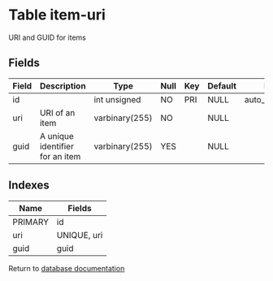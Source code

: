 Table item-uri
===========

URI and GUID for items

Fields
------

| Field | Description                     | Type           | Null | Key | Default | Extra          |
| ----- | ------------------------------- | -------------- | ---- | --- | ------- | -------------- |
| id    |                                 | int unsigned   | NO   | PRI | NULL    | auto_increment |
| uri   | URI of an item                  | varbinary(255) | NO   |     | NULL    |                |
| guid  | A unique identifier for an item | varbinary(255) | YES  |     | NULL    |                |

Indexes
------------

| Name    | Fields      |
| ------- | ----------- |
| PRIMARY | id          |
| uri     | UNIQUE, uri |
| guid    | guid        |


Return to [database documentation](help/database)
